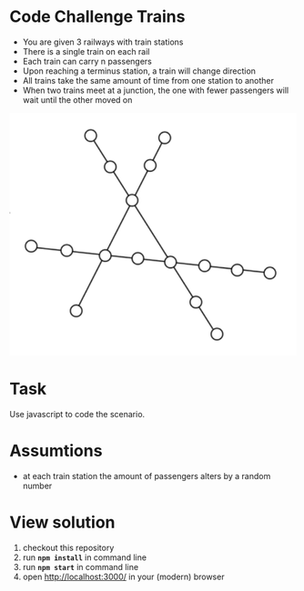 # Code Challenge Trains

* You are given 3 railways with train stations
* There is a single train on each rail
* Each train can carry n passengers
* Upon reaching a terminus station, a train will change direction
* All trains take the same amount of time from one station to another
* When two trains meet at a junction, the one with fewer passengers will wait until the
other moved on

![Sketch](sketch.png)

# Task

Use javascript to code the scenario.

# Assumtions

* at each train station the amount of passengers alters by a random number

# View solution

1. checkout this repository
2. run **`npm install`** in command line
3. run **`npm start`** in command line
4. open [http://localhost:3000/](http://localhost:3000/) in your (modern) browser
